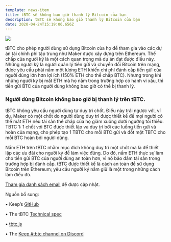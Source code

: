 ```yaml
---
template: news-item
title: tBTC sẽ không bao giờ thanh lý Bitcoin của bạn
description: tBTC sẽ không bao giờ thanh lý Bitcoin của bạn
date: 2020-04-24T15:19:06.656Z
---
```


![](https://cdn.steemitimages.com/DQmSvWqwzPt3x43WrV7sd1vV2BaRZA5aV2txEPc1AzDaq9s/1.jpeg)


tBTC cho phép người dùng sử dụng Bitcoin của họ để tham gia vào các dự án tài chính phi tập trung như Maker được xây dựng trên Ethereum. Thế chấp của người ký  là một cách quan trọng mà dự án đạt được điều này. Những người ký là người quản lý tiền gửi và chuyển đổi Bitcoin trên mạng, được yêu cầu phải nắm một lượng ETH khiến chi phí đánh cắp tiền gửi của người dùng lớn hơn lợi ích (150% ETH cho thế chấp BTC). Nhưng trong khi những người ký bị mất ETH mà họ nắm trong trường hợp có hành vi xấu, thì tiền gửi BTC của người dùng không bao giờ có thể bị thanh lý.

### Người dùng Bitcoin không bao giờ bị thanh lý trên tBTC.

tBTC không yêu cầu người dùng tự duy trì chốt. Điều này trái ngược với, ví dụ, Maker có một chốt do người dùng duy trì được thiết kế để mọi người có thể mất ETH nếu tài sản thế chấp của họ giảm xuống dưới ngưỡng tối thiểu. TBTC 1: 1 chốt với BTC được thiết lập và duy trì bởi các luồng tiền gửi và hoàn của mạng, cho phép tạo 1 TBTC cho mỗi BTC gửi và đốt một TBTC cho mỗi BTC hoàn bởi người dùng. 

Nắm ETH trên tBTC nhằm mục đích không duy trì một chốt mà là để thiết lập các ưu đãi cho người ký để làm việc đúng. Do đó, nắm ETH thực sự làm cho tiền gửi BTC của người dùng an toàn hơn, vì nó bảo đảm tài sản trong trường hợp bị đánh cắp. tBTC được thiết kế là cách an toàn để sử dụng Bitcoin trên Ethereum; yêu cầu người ký nắm giữ là một trong những cách làm điều đó. 


[Tham gia danh sách email](https://tbtc.network/#mailing-list) để được cập nhật.

Nguồn bổ sung:

•	Keep’s [GitHub](https://github.com/keep-network)

•	The tBTC [Technical spec](http://docs.keep.network/tbtc/index.pdf)

•	[tbtc.js](https://tbtc.network/news/2020-02-14-announcing-tbtc-js)

•	The [Keep #tbtc channel on Discord](https://chat.tbtc.network)

